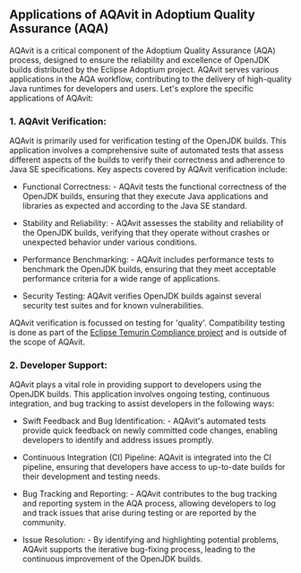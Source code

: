 ## Applications of AQAvit in Adoptium Quality Assurance (AQA)

AQAvit is a critical component of the Adoptium Quality Assurance (AQA) process, designed to ensure the reliability and excellence of OpenJDK builds distributed by the Eclipse Adoptium project. AQAvit serves various applications in the AQA workflow, contributing to the delivery of high-quality Java runtimes for developers and users. Let's explore the specific applications of AQAvit:

### 1. AQAvit Verification:
AQAvit is primarily used for verification testing of the OpenJDK builds. This application involves a comprehensive suite of automated tests that assess different aspects of the builds to verify their correctness and adherence to Java SE specifications. Key aspects covered by AQAvit verification include:

- Functional Correctness: - AQAvit tests the functional correctness of the OpenJDK builds, ensuring that they execute Java applications and libraries as expected and according to the Java SE standard.

- Stability and Reliability: - AQAvit assesses the stability and reliability of the OpenJDK builds, verifying that they operate without crashes or unexpected behavior under various conditions.

- Performance Benchmarking: - AQAvit includes performance tests to benchmark the OpenJDK builds, ensuring that they meet acceptable performance criteria for a wide range of applications.

- Security Testing: AQAvit verifies OpenJDK builds against several security test suites and for known vulnerabilities.

AQAvit verification is focussed on testing for 'quality'.  Compatibility testing is done as part of the [Eclipse Temurin Compliance project](https://projects.eclipse.org/projects/adoptium.temurin-compliance) and is outside of the scope of AQAvit.

### 2. Developer Support:
AQAvit plays a vital role in providing support to developers using the OpenJDK builds. This application involves ongoing testing, continuous integration, and bug tracking to assist developers in the following ways:

- Swift Feedback and Bug Identification: - AQAvit's automated tests provide quick feedback on newly committed code changes, enabling developers to identify and address issues promptly.

- Continuous Integration (CI) Pipeline: AQAvit is integrated into the CI pipeline, ensuring that developers have access to up-to-date builds for their development and testing needs.

- Bug Tracking and Reporting: - AQAvit contributes to the bug tracking and reporting system in the AQA process, allowing developers to log and track issues that arise during testing or are reported by the community.

- Issue Resolution: - By identifying and highlighting potential problems, AQAvit supports the iterative bug-fixing process, leading to the continuous improvement of the OpenJDK builds.

